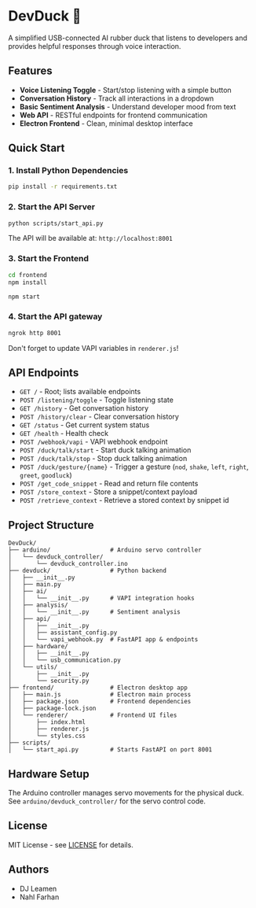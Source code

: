 # DevDuck 🦆

A simplified USB-connected AI rubber duck that listens to developers and provides helpful responses through voice interaction.

## Features

- **Voice Listening Toggle** - Start/stop listening with a simple button
- **Conversation History** - Track all interactions in a dropdown
-  **Basic Sentiment Analysis** - Understand developer mood from text
- **Web API** - RESTful endpoints for frontend communication
- **Electron Frontend** - Clean, minimal desktop interface

## Quick Start

### 1. Install Python Dependencies

```bash
pip install -r requirements.txt
```

### 2. Start the API Server

```bash
python scripts/start_api.py
```

The API will be available at: `http://localhost:8001`

### 3. Start the Frontend

```bash
cd frontend
npm install

npm start
```

### 4. Start the API gateway

```bash
ngrok http 8001
```

Don't forget to update VAPI variables in `renderer.js`!

## API Endpoints

- `GET /` - Root; lists available endpoints
- `POST /listening/toggle` - Toggle listening state
- `GET /history` - Get conversation history
- `POST /history/clear` - Clear conversation history
- `GET /status` - Get current system status
- `GET /health` - Health check
- `POST /webhook/vapi` - VAPI webhook endpoint
- `POST /duck/talk/start` - Start duck talking animation
- `POST /duck/talk/stop` - Stop duck talking animation
- `POST /duck/gesture/{name}` - Trigger a gesture (`nod`, `shake`, `left`, `right`, `greet`, `goodluck`)
- `POST /get_code_snippet` - Read and return file contents
- `POST /store_context` - Store a snippet/context payload
- `POST /retrieve_context` - Retrieve a stored context by snippet id

## Project Structure

```
DevDuck/
├── arduino/                 # Arduino servo controller
│   └── devduck_controller/
│       └── devduck_controller.ino
├── devduck/                 # Python backend
│   ├── __init__.py
│   ├── main.py
│   ├── ai/
│   │   └── __init__.py      # VAPI integration hooks
│   ├── analysis/
│   │   └── __init__.py      # Sentiment analysis
│   ├── api/
│   │   ├── __init__.py
│   │   ├── assistant_config.py
│   │   └── vapi_webhook.py  # FastAPI app & endpoints
│   ├── hardware/
│   │   ├── __init__.py
│   │   └── usb_communication.py
│   └── utils/
│       ├── __init__.py
│       └── security.py
├── frontend/                # Electron desktop app
│   ├── main.js              # Electron main process
│   ├── package.json         # Frontend dependencies
│   ├── package-lock.json
│   └── renderer/            # Frontend UI files
│       ├── index.html
│       ├── renderer.js
│       └── styles.css
├── scripts/
│   └── start_api.py         # Starts FastAPI on port 8001
```

## Hardware Setup

The Arduino controller manages servo movements for the physical duck. See `arduino/devduck_controller/` for the servo control code.

## License

MIT License - see [LICENSE](LICENSE) for details.

## Authors

- DJ Leamen
- Nahl Farhan
